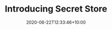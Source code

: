---
title: "Introducing Secret Store"
date: 2020-06-22T12:33:46+10:00
description: Making secrets a first-class citizen in .NET Core.
articleUrl: https://www.codit.eu/blog/introducing-secret-store-net-core/
---